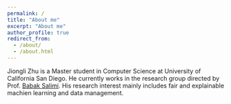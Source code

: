 ```yaml
---
permalink: /
title: "About me"
excerpt: "About me"
author_profile: true
redirect_from: 
  - /about/
  - /about.html
---
```


Jiongli Zhu is a Master student in Computer Science at University of California San Diego. He currently works in the research group directed by Prof. [Babak Salimi](https://bsalimi.github.io/). His research interest mainly includes fair and explainable machien learning and data management.
